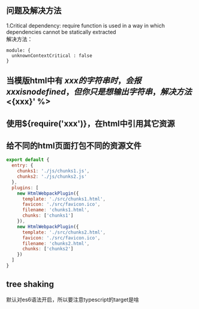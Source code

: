 ## 问题及解决方法

1.Critical dependency: require function is used in a way in which dependencies cannot be statically extracted<br>
解决方法：
```
module: {
  unknownContextCritical : false
}
```

## 当模版html中有 ${xxx} 的字符串时，会报xxx is no defined，但你只是想输出字符串，解决方法<%= '${xxx}' %>

## 使用${require('xxx')}，在html中引用其它资源

## 给不同的html页面打包不同的资源文件
```javascript
export default {
  entry: {
    chunks1: './js/chunks1.js',
    chunks2: './js/chunks2.js'
  },
  plugins: [
    new HtmlWebpackPlugin({
      template: './src/chunks1.html',
      favicon: './src/favicon.ico',
      filename: 'chunks1.html',
      chunks: ['chunks1']
    }),
    new HtmlWebpackPlugin({
      template: './src/chunks2.html',
      favicon: './src/favicon.ico',
      filename: 'chunks2.html',
      chunks: ['chunks2']
    })
  ]
}
```

## tree shaking
默认对es6语法开启，所以要注意typescript的target是啥